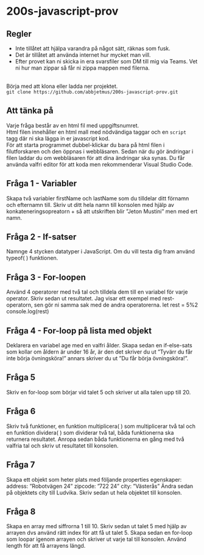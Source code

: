 # 200s-javascript-prov
## Regler
* Inte tillåtet att hjälpa varandra på något sätt, räknas som fusk.
* Det är tillåtet att använda internet hur mycket man vill.
* Efter provet kan ni skicka in era svarsfiler som DM till mig via Teams.
Vet ni hur man zippar så får ni zippa mappen med filerna.<br><br>

Börja med att klona eller ladda ner projektet.
<br>
`git clone https://github.com/abbjetmus/200s-javascript-prov.git`
<br>
## Att tänka på

Varje fråga består av en html fil med uppgiftsnumret.<br>
Html filen innehåller en html mall med nödvändiga taggar och en ```script``` tagg där ni ska lägga in er javascript kod.<br>
För att starta programmet dubbel-klickar du bara på html filen i filutforskaren och den öppnas i webbläsaren. Sedan när du gör ändringar i filen laddar du om webbläsaren för att dina ändringar ska synas.
Du får använda valfri editor för att koda men rekommenderar Visual Studio Code.

## Fråga 1 - Variabler
Skapa två variabler firstName och lastName som du tilldelar ditt förnamn och efternamn till. Skriv ut ditt hela namn till konsolen med hjälp av konkateneringsopreatorn + så att utskriften blir ”Jeton Mustini” men med ert namn.


## Fråga 2 - If-satser
Namnge 4 stycken datatyper i JavaScript. Om du vill testa dig fram använd typeof( ) funktionen.


## Fråga 3 - For-loopen
Använd 4 operatorer med två tal och tilldela dem till en variabel för varje operator. Skriv sedan ut resultatet. Jag visar ett exempel med rest-operatorn, sen gör ni samma sak med de andra operatorerna. let rest = 5%2 console.log(rest)


## Fråga 4 - For-loop på lista med objekt
Deklarera en variabel age med en valfri ålder. Skapa sedan en if-else-sats som kollar om åldern är under 16 år, är den det skriver du ut ”Tyvärr du får inte börja övningsköra!” annars skriver du ut ”Du får börja övningsköra!”.

## Fråga 5
Skriv en for-loop som börjar vid talet 5 och skriver ut alla talen upp till 20.

## Fråga 6
Skriv två funktioner, en funktion multiplicera( ) som multiplicerar två tal och en funktion dividera( ) som dividerar två tal, båda funktionerna ska returnera resultatet. Anropa sedan båda funktionerna en gång med två valfria tal och skriv ut resultatet till konsolen.

## Fråga 7
Skapa ett objekt som heter plats med följande properties egenskaper: address: ”Robotvägen 24” zipcode: ”722 24” city: ”Västerås” Ändra sedan på objektets city till Ludvika. Skriv sedan ut hela objektet till konsolen.

## Fråga 8
Skapa en array med siffrorna 1 till 10. Skriv sedan ut talet 5 med hjälp av arrayen dvs använd rätt index för att få ut talet 5. Skapa sedan en for-loop som loopar igenom arrayen och skriver ut varje tal till konsolen. Använd length för att få arrayens längd.

